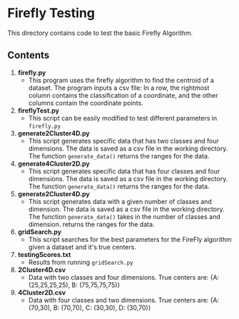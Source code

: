 # Firefly Testing

This directory contains code to test the basic Firefly Algorithm. 

## Contents

1. **firefly.py**
   - This program uses the firefly algorithm to find the centroid of a dataset. The program inputs a csv file: In a row, the rightmost column contains the classification of a coordinate, and the other columns contain the coordinate points.
2. **fireflyTest.py**
    - This script can be easily modified to test different parameters in `firefly.py`
3. **generate2Cluster4D.py**
    - This script generates specific data that has two classes and four dimensions. The data is saved as a csv file in the working directory. The function `generate_data()` returns the ranges for the data. 
4. **generate4Cluster2D.py**
    - This script generates specific data that has four classes and four dimensions. The data is saved as a csv file in the working directory. The function `generate_data()` returns the ranges for the data. 
5. **generate2Cluster4D.py**
    - This script generates data with a given number of classes and dimension. The data is saved as a csv file in the working directory. The function `generate_data()` takes in the number of classes and dimension. returns the ranges for the data. 
6. **gridSearch.py**
    - This script searches for the best parameters for the FireFly algorithm given a dataset and it's true centers. 
7. **testingScores.txt**
    - Results from running `gridSearch.py`
8. **2Cluster4D.csv**
    - Data with two classes and four dimensions. True centers are:  {A: (25,25,25,25), B: (75,75,75,75)}
9. **4Cluster2D.csv**
    - Data with four classes and two dimensions. True centers are:  {A: (70,30), B: (70,70), C: (30,30), D: (30,70)}
